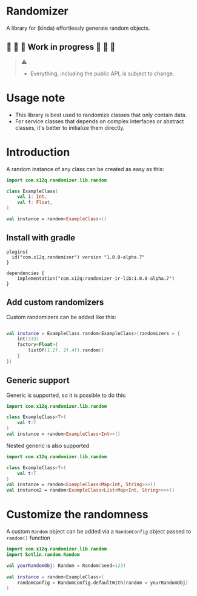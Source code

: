 # Randomizer

A library for (kinda) effortlessly generate random objects. 

## :construction: :construction: :construction: Work in progress :construction: :construction: :construction: 
  
> :warning:
> - Everything, including the public API, is subject to change.


# Usage note
- This library is best used to randomize classes that only contain data.
- For service classes that depends on complex interfaces or abstract classes, it's better to initialize them directly.

# Introduction

A random instance of any class can be created as easy as this:

```kotlin
import com.x12q.randomizer.lib.random

class ExampleClass(
    val i: Int,
    val f: Float,
)

val instance = random<ExampleClass>()
```

## Install with gradle
```
plugins{
  id("com.x12q.randomizer") version "1.0.0-alpha.7"
}

dependencies {
    implementation("com.x12q:randomizer-ir-lib:1.0.0-alpha.7")
}
```

## Add custom randomizers

Custom randomizers can be added like this:

```kotlin

val instance = ExampleClass.random<ExampleClass>(randomizers = {
    int(333)
    factory<Float>{
        listOf(1.2f, 2f,4f).random()
    }
})
```

## Generic support

Generic is supported, so it is possible to do this:

```kotlin
import com.x12q.randomizer.lib.random

class ExampleClass<T>(
    val t:T
)
val instance = random<ExampleClass<Int>>()
```

Nested generic is also supported

```kotlin
import com.x12q.randomizer.lib.random

class ExampleClass<T>(
    val t:T
)
val instance = random<ExampleClass<Map<Int, String>>>()
val instance2 = random<ExampleClass<List<Map<Int, String>>>>()
```

# Customize the randomness

A custom `Random` object can be added via a `RandomConfig` object passed to `random()` function

```kotlin
import com.x12q.randomizer.lib.random
import kotlin.random.Random

val yourRandomObj: Random = Random(seed=123)
        
val instance = random<ExampleClass>(
    randomConfig = RandomConfig.defaultWith(random = yourRandomObj)
)
```
